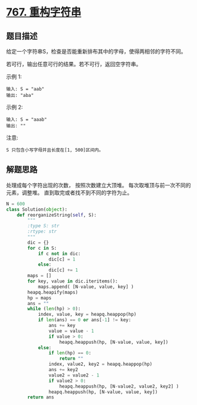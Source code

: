 # [767. 重构字符串](https://leetcode-cn.com/problems/reorganize-string/)

## 题目描述

给定一个字符串S，检查是否能重新排布其中的字母，使得两相邻的字符不同。

若可行，输出任意可行的结果。若不可行，返回空字符串。

示例 1:

    输入: S = "aab"
    输出: "aba"

示例 2:

    输入: S = "aaab"
    输出: ""

注意:

    S 只包含小写字母并且长度在[1, 500]区间内。

## 解题思路

处理成每个字符出现的次数， 按照次数建立大顶堆。
每次取堆顶与前一次不同的元素，调整堆。
直到取完或者找不到不同的字符为止。

```python
N = 600
class Solution(object):
    def reorganizeString(self, S):
        """
        :type S: str
        :rtype: str
        """
        dic = {}
        for c in S:
            if c not in dic:
                dic[c] = 1
            else:
                dic[c] += 1
        maps = []
        for key, value in dic.iteritems():
            maps.append( [N-value, value, key] )
        heapq.heapify(maps)
        hp = maps
        ans = ""
        while (len(hp) > 0):
            index, value, key = heapq.heappop(hp)
            if len(ans) == 0 or ans[-1] != key:
                ans += key
                value = value - 1
                if value > 0:
                    heapq.heappush(hp, [N-value, value, key])
            else:
                if len(hp) == 0:
                    return ""
                index, value2, key2 = heapq.heappop(hp)
                ans += key2
                value2 = value2 - 1
                if value2 > 0:
                    heapq.heappush(hp, [N-value2, value2, key2] )
                heapq.heappush(hp, [N-value, value, key])
        return ans
```

